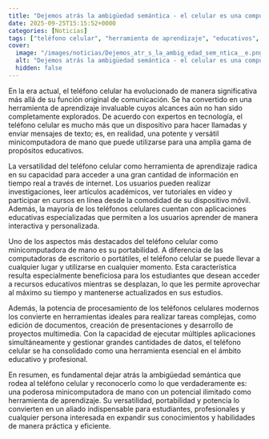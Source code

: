 ```yaml
---
title: "Dejemos atrás la ambigüedad semántica - el celular es una computadora de mano"
date: 2025-09-25T15:15:52+0000
categories: [Noticias]
tags: ["teléfono celular", "herramienta de aprendizaje", "educativos", "aplicaciones educativas", "portabilidad", "potencia de procesamiento", "recursos educativos"]
cover:
  image: "/images/noticias/Dejemos_atr_s_la_ambig_edad_sem_ntica__e.png"
  alt: "Dejemos atrás la ambigüedad semántica - el celular es una computadora de mano"
  hidden: false
---
```


En la era actual, el teléfono celular ha evolucionado de manera significativa más allá de su función original de comunicación. Se ha convertido en una herramienta de aprendizaje invaluable cuyos alcances aún no han sido completamente explorados. De acuerdo con expertos en tecnología, el teléfono celular es mucho más que un dispositivo para hacer llamadas y enviar mensajes de texto; es, en realidad, una potente y versátil minicomputadora de mano que puede utilizarse para una amplia gama de propósitos educativos.

La versatilidad del teléfono celular como herramienta de aprendizaje radica en su capacidad para acceder a una gran cantidad de información en tiempo real a través de internet. Los usuarios pueden realizar investigaciones, leer artículos académicos, ver tutoriales en video y participar en cursos en línea desde la comodidad de su dispositivo móvil. Además, la mayoría de los teléfonos celulares cuentan con aplicaciones educativas especializadas que permiten a los usuarios aprender de manera interactiva y personalizada.

Uno de los aspectos más destacados del teléfono celular como minicomputadora de mano es su portabilidad. A diferencia de las computadoras de escritorio o portátiles, el teléfono celular se puede llevar a cualquier lugar y utilizarse en cualquier momento. Esta característica resulta especialmente beneficiosa para los estudiantes que desean acceder a recursos educativos mientras se desplazan, lo que les permite aprovechar al máximo su tiempo y mantenerse actualizados en sus estudios.

Además, la potencia de procesamiento de los teléfonos celulares modernos los convierte en herramientas ideales para realizar tareas complejas, como edición de documentos, creación de presentaciones y desarrollo de proyectos multimedia. Con la capacidad de ejecutar múltiples aplicaciones simultáneamente y gestionar grandes cantidades de datos, el teléfono celular se ha consolidado como una herramienta esencial en el ámbito educativo y profesional.

En resumen, es fundamental dejar atrás la ambigüedad semántica que rodea al teléfono celular y reconocerlo como lo que verdaderamente es: una poderosa minicomputadora de mano con un potencial ilimitado como herramienta de aprendizaje. Su versatilidad, portabilidad y potencia lo convierten en un aliado indispensable para estudiantes, profesionales y cualquier persona interesada en expandir sus conocimientos y habilidades de manera práctica y eficiente.
